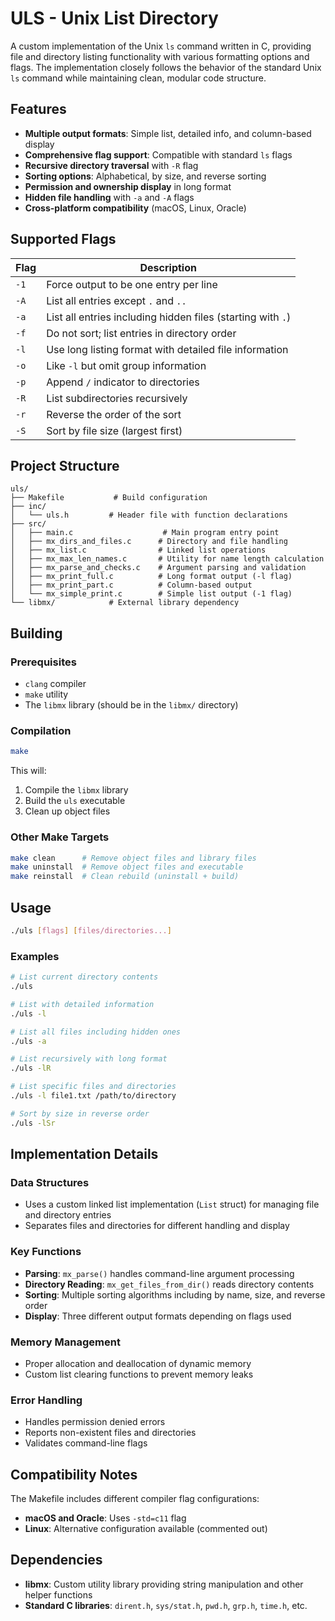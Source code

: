 # ULS - Unix List Directory

A custom implementation of the Unix `ls` command written in C, providing file and directory listing functionality with various formatting options and flags.
The implementation closely follows the behavior of the standard Unix `ls` command while maintaining clean, modular code structure.

## Features

- **Multiple output formats**: Simple list, detailed info, and column-based display
- **Comprehensive flag support**: Compatible with standard `ls` flags
- **Recursive directory traversal** with `-R` flag
- **Sorting options**: Alphabetical, by size, and reverse sorting
- **Permission and ownership display** in long format
- **Hidden file handling** with `-a` and `-A` flags
- **Cross-platform compatibility** (macOS, Linux, Oracle)

## Supported Flags

| Flag | Description |
|------|-------------|
| `-1` | Force output to be one entry per line |
| `-A` | List all entries except `.` and `..` |
| `-a` | List all entries including hidden files (starting with `.`) |
| `-f` | Do not sort; list entries in directory order |
| `-l` | Use long listing format with detailed file information |
| `-o` | Like `-l` but omit group information |
| `-p` | Append `/` indicator to directories |
| `-R` | List subdirectories recursively |
| `-r` | Reverse the order of the sort |
| `-S` | Sort by file size (largest first) |

## Project Structure

```
uls/
├── Makefile           # Build configuration
├── inc/
│   └── uls.h         # Header file with function declarations
├── src/
│   ├── main.c                    # Main program entry point
│   ├── mx_dirs_and_files.c      # Directory and file handling
│   ├── mx_list.c                # Linked list operations
│   ├── mx_max_len_names.c       # Utility for name length calculation
│   ├── mx_parse_and_checks.c    # Argument parsing and validation
│   ├── mx_print_full.c          # Long format output (-l flag)
│   ├── mx_print_part.c          # Column-based output
│   └── mx_simple_print.c        # Simple list output (-1 flag)
└── libmx/            # External library dependency
```

## Building

### Prerequisites
- `clang` compiler
- `make` utility
- The `libmx` library (should be in the `libmx/` directory)

### Compilation
```bash
make
```

This will:
1. Compile the `libmx` library
2. Build the `uls` executable
3. Clean up object files

### Other Make Targets
```bash
make clean      # Remove object files and library files
make uninstall  # Remove object files and executable
make reinstall  # Clean rebuild (uninstall + build)
```

## Usage

```bash
./uls [flags] [files/directories...]
```

### Examples

```bash
# List current directory contents
./uls

# List with detailed information
./uls -l

# List all files including hidden ones
./uls -a

# List recursively with long format
./uls -lR

# List specific files and directories
./uls -l file1.txt /path/to/directory

# Sort by size in reverse order
./uls -lSr
```

## Implementation Details

### Data Structures
- Uses a custom linked list implementation (`List` struct) for managing file and directory entries
- Separates files and directories for different handling and display

### Key Functions
- **Parsing**: `mx_parse()` handles command-line argument processing
- **Directory Reading**: `mx_get_files_from_dir()` reads directory contents
- **Sorting**: Multiple sorting algorithms including by name, size, and reverse order
- **Display**: Three different output formats depending on flags used

### Memory Management
- Proper allocation and deallocation of dynamic memory
- Custom list clearing functions to prevent memory leaks

### Error Handling
- Handles permission denied errors
- Reports non-existent files and directories
- Validates command-line flags

## Compatibility Notes

The Makefile includes different compiler flag configurations:
- **macOS and Oracle**: Uses `-std=c11` flag
- **Linux**: Alternative configuration available (commented out)

## Dependencies

- **libmx**: Custom utility library providing string manipulation and other helper functions
- **Standard C libraries**: `dirent.h`, `sys/stat.h`, `pwd.h`, `grp.h`, `time.h`, etc.
